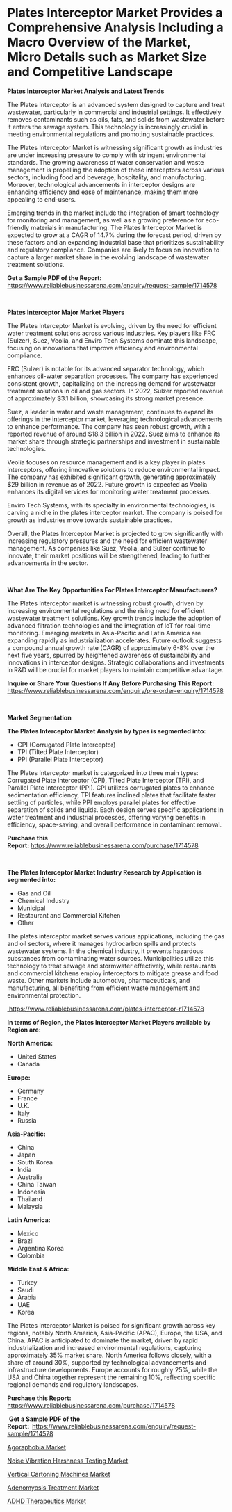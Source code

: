 <p><h1>Plates Interceptor Market Provides a Comprehensive Analysis Including a Macro Overview of the Market, Micro Details such as Market Size and Competitive Landscape</h1></p><p><strong>Plates Interceptor Market Analysis and Latest Trends</strong></p>
<p><p>The Plates Interceptor is an advanced system designed to capture and treat wastewater, particularly in commercial and industrial settings. It effectively removes contaminants such as oils, fats, and solids from wastewater before it enters the sewage system. This technology is increasingly crucial in meeting environmental regulations and promoting sustainable practices. </p><p>The Plates Interceptor Market is witnessing significant growth as industries are under increasing pressure to comply with stringent environmental standards. The growing awareness of water conservation and waste management is propelling the adoption of these interceptors across various sectors, including food and beverage, hospitality, and manufacturing. Moreover, technological advancements in interceptor designs are enhancing efficiency and ease of maintenance, making them more appealing to end-users.</p><p>Emerging trends in the market include the integration of smart technology for monitoring and management, as well as a growing preference for eco-friendly materials in manufacturing. The Plates Interceptor Market is expected to grow at a CAGR of 14.7% during the forecast period, driven by these factors and an expanding industrial base that prioritizes sustainability and regulatory compliance. Companies are likely to focus on innovation to capture a larger market share in the evolving landscape of wastewater treatment solutions.</p></p>
<p><strong>Get a Sample PDF of the Report:&nbsp;</strong> <a href="https://www.reliablebusinessarena.com/enquiry/request-sample/1714578?utm_campaign=1331&utm_medium=2&utm_source=Github&utm_content=ia&utm_term=22102024&utm_id=plates-interceptor">https://www.reliablebusinessarena.com/enquiry/request-sample/1714578</a></p>
<p>&nbsp;</p>
<p><strong>Plates Interceptor Major Market Players</strong></p>
<p><p>The Plates Interceptor Market is evolving, driven by the need for efficient water treatment solutions across various industries. Key players like FRC (Sulzer), Suez, Veolia, and Enviro Tech Systems dominate this landscape, focusing on innovations that improve efficiency and environmental compliance.</p><p>FRC (Sulzer) is notable for its advanced separator technology, which enhances oil-water separation processes. The company has experienced consistent growth, capitalizing on the increasing demand for wastewater treatment solutions in oil and gas sectors. In 2022, Sulzer reported revenue of approximately $3.1 billion, showcasing its strong market presence.</p><p>Suez, a leader in water and waste management, continues to expand its offerings in the interceptor market, leveraging technological advancements to enhance performance. The company has seen robust growth, with a reported revenue of around $18.3 billion in 2022. Suez aims to enhance its market share through strategic partnerships and investment in sustainable technologies.</p><p>Veolia focuses on resource management and is a key player in plates interceptors, offering innovative solutions to reduce environmental impact. The company has exhibited significant growth, generating approximately $29 billion in revenue as of 2022. Future growth is expected as Veolia enhances its digital services for monitoring water treatment processes.</p><p>Enviro Tech Systems, with its specialty in environmental technologies, is carving a niche in the plates interceptor market. The company is poised for growth as industries move towards sustainable practices.</p><p>Overall, the Plates Interceptor Market is projected to grow significantly with increasing regulatory pressures and the need for efficient wastewater management. As companies like Suez, Veolia, and Sulzer continue to innovate, their market positions will be strengthened, leading to further advancements in the sector.</p></p>
<p>&nbsp;</p>
<p><strong>What Are The Key Opportunities For Plates Interceptor Manufacturers?</strong></p>
<p><p>The Plates Interceptor market is witnessing robust growth, driven by increasing environmental regulations and the rising need for efficient wastewater treatment solutions. Key growth trends include the adoption of advanced filtration technologies and the integration of IoT for real-time monitoring. Emerging markets in Asia-Pacific and Latin America are expanding rapidly as industrialization accelerates. Future outlook suggests a compound annual growth rate (CAGR) of approximately 6-8% over the next five years, spurred by heightened awareness of sustainability and innovations in interceptor designs. Strategic collaborations and investments in R&D will be crucial for market players to maintain competitive advantage.</p></p>
<p><strong>Inquire or Share Your Questions If Any Before Purchasing This Report:</strong> <a href="https://www.reliablebusinessarena.com/enquiry/pre-order-enquiry/1714578?utm_campaign=1331&utm_medium=2&utm_source=Github&utm_content=ia&utm_term=22102024&utm_id=plates-interceptor">https://www.reliablebusinessarena.com/enquiry/pre-order-enquiry/1714578</a></p>
<p>&nbsp;</p>
<p><strong>Market Segmentation</strong></p>
<p><strong>The Plates Interceptor Market Analysis by types is segmented into:</strong></p>
<p><ul><li>CPI (Corrugated Plate Interceptor)</li><li>TPI (Tilted Plate Interceptor)</li><li>PPI (Parallel Plate Interceptor)</li></ul></p>
<p><p>The Plates Interceptor market is categorized into three main types: Corrugated Plate Interceptor (CPI), Tilted Plate Interceptor (TPI), and Parallel Plate Interceptor (PPI). CPI utilizes corrugated plates to enhance sedimentation efficiency, TPI features inclined plates that facilitate faster settling of particles, while PPI employs parallel plates for effective separation of solids and liquids. Each design serves specific applications in water treatment and industrial processes, offering varying benefits in efficiency, space-saving, and overall performance in contaminant removal.</p></p>
<p><strong>Purchase this Report:&nbsp;</strong><a href="https://www.reliablebusinessarena.com/purchase/1714578?utm_campaign=1331&utm_medium=2&utm_source=Github&utm_content=ia&utm_term=22102024&utm_id=plates-interceptor">https://www.reliablebusinessarena.com/purchase/1714578</a></p>
<p>&nbsp;</p>
<p><strong>The Plates Interceptor Market Industry Research by Application is segmented into:</strong></p>
<p><ul><li>Gas and Oil</li><li>Chemical Industry</li><li>Municipal</li><li>Restaurant and Commercial Kitchen</li><li>Other</li></ul></p>
<p><p>The plates interceptor market serves various applications, including the gas and oil sectors, where it manages hydrocarbon spills and protects wastewater systems. In the chemical industry, it prevents hazardous substances from contaminating water sources. Municipalities utilize this technology to treat sewage and stormwater effectively, while restaurants and commercial kitchens employ interceptors to mitigate grease and food waste. Other markets include automotive, pharmaceuticals, and manufacturing, all benefiting from efficient waste management and environmental protection.</p></p>
<p><a href="https://www.reliablebusinessarena.com/plates-interceptor-r1714578?utm_campaign=1331&utm_medium=2&utm_source=Github&utm_content=ia&utm_term=22102024&utm_id=plates-interceptor">&nbsp;https://www.reliablebusinessarena.com/plates-interceptor-r1714578</a></p>
<p><strong>In terms of Region, the Plates Interceptor Market Players available by Region are:</strong></p>
<p>
    <p> <strong> North America: </strong>
        <ul>
            <li>United States</li>
            <li>Canada</li>
        </ul>
        </p> 
    <p> <strong> Europe: </strong>
        <ul>
            <li>Germany</li>
            <li>France</li>
            <li>U.K.</li>
            <li>Italy</li>
            <li>Russia</li>
        </ul>
        </p> 
    <p> <strong> Asia-Pacific: </strong>
        <ul>
            <li>China</li>
            <li>Japan</li>
            <li>South Korea</li>
            <li>India</li>
            <li>Australia</li>
            <li>China Taiwan</li>
            <li>Indonesia</li>
            <li>Thailand</li>
            <li>Malaysia</li>
        </ul>
        </p> 
    <p> <strong> Latin America: </strong>
        <ul>
            <li>Mexico</li>
            <li>Brazil</li>
            <li>Argentina Korea</li>
            <li>Colombia</li>
        </ul>
        </p> 
    <p> <strong> Middle East & Africa: </strong>
        <ul>
            <li>Turkey</li>
            <li>Saudi</li>
            <li>Arabia</li>
            <li>UAE</li>
            <li>Korea</li>
        </ul>
    </p>
    </p>
<p><p>The Plates Interceptor Market is poised for significant growth across key regions, notably North America, Asia-Pacific (APAC), Europe, the USA, and China. APAC is anticipated to dominate the market, driven by rapid industrialization and increased environmental regulations, capturing approximately 35% market share. North America follows closely, with a share of around 30%, supported by technological advancements and infrastructure developments. Europe accounts for roughly 25%, while the USA and China together represent the remaining 10%, reflecting specific regional demands and regulatory landscapes.</p></p>
<p><strong>Purchase this Report: </strong><a href="https://www.reliablebusinessarena.com/purchase/1714578?utm_campaign=1331&utm_medium=2&utm_source=Github&utm_content=ia&utm_term=22102024&utm_id=plates-interceptor">https://www.reliablebusinessarena.com/purchase/1714578</a></p>
<p>&nbsp;<strong>Get a Sample PDF of the Report:&nbsp;&nbsp;</strong><a href="https://www.reliablebusinessarena.com/enquiry/request-sample/1714578?utm_campaign=1331&utm_medium=2&utm_source=Github&utm_content=ia&utm_term=22102024&utm_id=plates-interceptor">https://www.reliablebusinessarena.com/enquiry/request-sample/1714578</a></p>
<p><strong></strong></p>
<p><p><a href="https://www.linkedin.com/pulse/agoraphobia-market-size-growth-industry-analysis-segmentation-xhidf?utm_campaign=1331&utm_medium=2&utm_source=Github&utm_content=ia&utm_term=22102024&utm_id=plates-interceptor">Agoraphobia Market</a></p><p><a href="https://www.linkedin.com/pulse/emerging-technologies-reshaping-noise-vibration-harshness-yxy2c?utm_campaign=1331&utm_medium=2&utm_source=Github&utm_content=ia&utm_term=22102024&utm_id=plates-interceptor">Noise Vibration Harshness Testing Market</a></p><p><a href="https://issuu.com/reportprime-2/docs/vertical-cartoning-machines-market-_dfbd7fbbc312ef?utm_campaign=1331&utm_medium=2&utm_source=Github&utm_content=ia&utm_term=22102024&utm_id=plates-interceptor">Vertical Cartoning Machines Market</a></p><p><a href="https://www.linkedin.com/pulse/adenomyosis-treatment-market-trends-insights-type-application-ey11f?utm_campaign=1331&utm_medium=2&utm_source=Github&utm_content=ia&utm_term=22102024&utm_id=plates-interceptor">Adenomyosis Treatment Market</a></p><p><a href="https://www.linkedin.com/pulse/global-adhd-therapeutics-market-forecast-2024-2031-trends-impact-xpy2f?utm_campaign=1331&utm_medium=2&utm_source=Github&utm_content=ia&utm_term=22102024&utm_id=plates-interceptor">ADHD Therapeutics Market</a></p></p>